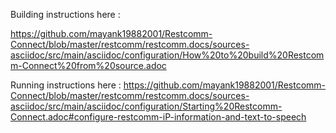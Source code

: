 
Building instructions here : 

https://github.com/mayank19882001/Restcomm-Connect/blob/master/restcomm/restcomm.docs/sources-asciidoc/src/main/asciidoc/configuration/How%20to%20build%20Restcomm-Connect%20from%20source.adoc


Running instructions here :
https://github.com/mayank19882001/Restcomm-Connect/blob/master/restcomm/restcomm.docs/sources-asciidoc/src/main/asciidoc/configuration/Starting%20Restcomm-Connect.adoc#configure-restcomm-iP-information-and-text-to-speech
